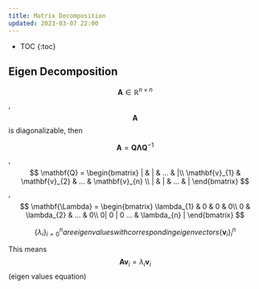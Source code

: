 ```yaml
---
title: Matrix Decomposition 
updated: 2023-03-07 22:00
---
```




* TOC
{:toc}

## Eigen Decomposition

$$ \mathbf{A} \in \mathbb{R}^{n \times n}$$, $$\mathbf{A}$$ is diagonalizable, then 

$$ \mathbf{A}= \mathbf{Q}\mathbf{\Lambda}\mathbf{Q}^{-1}$$, $$ \mathbf{Q} = \begin{bmatrix}
| & | & ...  & |\\
\mathbf{v}_{1} & \mathbf{v}_{2}  & ... & \mathbf{v}_{n}  \\ 
| & | & ... & |
\end{bmatrix} $$, $$ \mathbf{\Lambda} = \begin{bmatrix}
\lambda_{1} & 0 & 0  & 0\\
0 & \lambda_{2}  & ... & 0\\ 
0| 0 | 0 ... & \lambda_{n}  |
\end{bmatrix} $$ 

$$ \{\lambda_{i}\}^{n}_{i=0} are eigen values with corresponding eigen vectors \{\mathbf{v}_{i}\}^{n}_{i}$$

This means $$ \mathbf{A}\mathbf{v}_{i} = \lambda_{i}\mathbf{v}_{i} $$ (eigen values equation) 